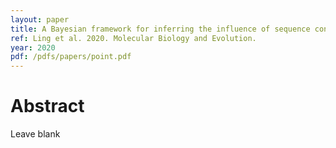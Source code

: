 ```yaml
---
layout: paper
title: A Bayesian framework for inferring the influence of sequence context on point mutations
ref: Ling et al. 2020. Molecular Biology and Evolution.
year: 2020
pdf: /pdfs/papers/point.pdf
---
```


# Abstract

Leave blank